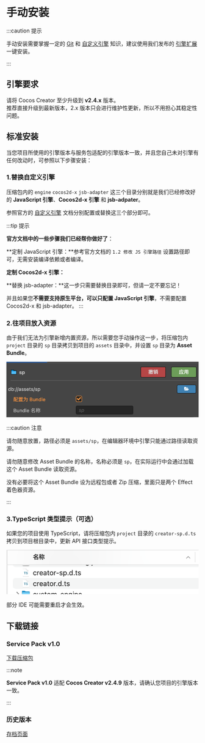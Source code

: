 # 手动安装

:::caution 提示

手动安装需要掌握一定的 [Git](https://git-scm.com/doc) 和 [自定义引擎](https://docs.cocos.com/creator/2.4/manual/zh/advanced-topics/engine-customization.html) 知识，建议使用我们发布的 [引擎扩展](./installation-engine-plugin) 一键安装。

:::

## 引擎要求

请将 Cocos Creator 至少升级到 **v2.4.x** 版本。  
推荐直接升级到最新版本，2.x 版本只会进行维护性更新，所以不用担心其稳定性问题。

## 标准安装

当您项目所使用的引擎版本与服务包适配的引擎版本一致，并且您自己未对引擎有任何改动时，可参照以下步骤安装：

### 1.替换自定义引擎

压缩包内的 `engine` `cocos2d-x` `jsb-adapter` 这三个目录分别就是我们已经修改好的 **JavaScript 引擎**、**Cocos2d-x 引擎** 和 **jsb-adpater**。

参照官方的 [自定义引擎](https://docs.cocos.com/creator/2.4/manual/zh/advanced-topics/engine-customization.html) 文档分别配置或替换这三个部分即可。

:::tip 提示

**官方文档中的一些步骤我们已经帮你做好了**：

**定制 JavaScript 引擎：**参考官方文档的 `1.2 修改 JS 引擎路径` 设置路径即可，无需安装编译依赖或者编译。

**定制 Cocos2d-x 引擎：**

**替换 jsb-adapter：**这一步只需要替换目录即可，但请一定不要忘记！

并且如果您**不需要支持原生平台，可以只配置 JavaScript 引擎**，不需要配置 Cocos2d-x 和 jsb-adapter。
:::

### 2.往项目放入资源

由于我们无法为引擎新增内置资源，所以需要您手动操作这一步，将压缩包内 `project` 目录的 `sp` 目录拷贝到项目的 `assets` 目录中，并设置 `sp` 目录为 **Asset Bundle**。

![assetbundlesettings](assets/assetbundle-settings.png)

:::caution 注意

请勿随意放置，路径必须是 `assets/sp`，在编辑器环境中引擎只能通过路径读取资源。

请勿随意修改 Asset Bundle 的名称，名称必须是 `sp`，在实际运行中会通过加载这个 Asset Bundle 读取资源。

没有必要将这个 Asset Bundle 设为远程包或者 Zip 压缩，里面只是两个 Effect 着色器资源。

:::

### 3.TypeScript 类型提示（可选）

如果您的项目使用 TypeScript，请将压缩包内 `project` 目录的 `creator-sp.d.ts` 拷贝到项目根目录中，更新 API 接口类型提示。

![dts](assets/dts.png)

部分 IDE 可能需要重启才会生效。

## 下载链接

### Service Pack v1.0 

[下载压缩包](http://www.baidu.com)

:::note

**Service Pack v1.0** 适配 **Cocos Creator v2.4.9** 版本，请确认您项目的引擎版本一致。

:::

### 历史版本

[存档页面](test)
